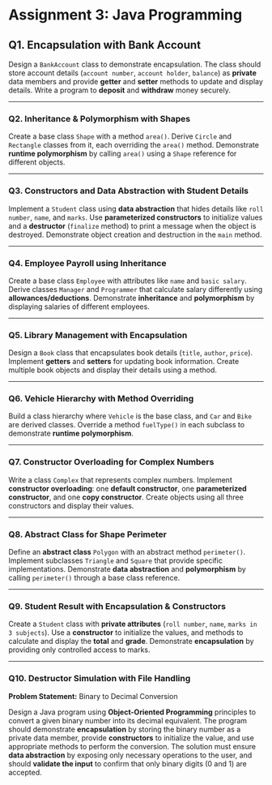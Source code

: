 # Assignment 3: Java Programming

## Q1. Encapsulation with Bank Account

Design a `BankAccount` class to demonstrate encapsulation. The class should store account details (`account number`, `account holder`, `balance`) as **private** data members and provide **getter** and **setter** methods to update and display details. Write a program to **deposit** and **withdraw** money securely.

---

### Q2. Inheritance & Polymorphism with Shapes

Create a base class `Shape` with a method `area()`. Derive `Circle` and `Rectangle` classes from it, each overriding the `area()` method. Demonstrate **runtime polymorphism** by calling `area()` using a `Shape` reference for different objects.

---

### Q3. Constructors and Data Abstraction with Student Details

Implement a `Student` class using **data abstraction** that hides details like `roll number`, `name`, and `marks`. Use **parameterized constructors** to initialize values and a **destructor** (`finalize` method) to print a message when the object is destroyed. Demonstrate object creation and destruction in the `main` method.

---

### Q4. Employee Payroll using Inheritance

Create a base class `Employee` with attributes like `name` and `basic salary`. Derive classes `Manager` and `Programmer` that calculate salary differently using **allowances/deductions**. Demonstrate **inheritance** and **polymorphism** by displaying salaries of different employees.

---

### Q5. Library Management with Encapsulation

Design a `Book` class that encapsulates book details (`title`, `author`, `price`). Implement **getters** and **setters** for updating book information. Create multiple book objects and display their details using a method.

---

### Q6. Vehicle Hierarchy with Method Overriding

Build a class hierarchy where `Vehicle` is the base class, and `Car` and `Bike` are derived classes. Override a method `fuelType()` in each subclass to demonstrate **runtime polymorphism**.

---

### Q7. Constructor Overloading for Complex Numbers

Write a class `Complex` that represents complex numbers. Implement **constructor overloading**: one **default constructor**, one **parameterized constructor**, and one **copy constructor**. Create objects using all three constructors and display their values.

---

### Q8. Abstract Class for Shape Perimeter

Define an **abstract class** `Polygon` with an abstract method `perimeter()`. Implement subclasses `Triangle` and `Square` that provide specific implementations. Demonstrate **data abstraction** and **polymorphism** by calling `perimeter()` through a base class reference.

---

### Q9. Student Result with Encapsulation & Constructors

Create a `Student` class with **private attributes** (`roll number`, `name`, `marks in 3 subjects`). Use a **constructor** to initialize the values, and methods to calculate and display the **total** and **grade**. Demonstrate **encapsulation** by providing only controlled access to marks.

---

### Q10. Destructor Simulation with File Handling

**Problem Statement:** Binary to Decimal Conversion

Design a Java program using **Object-Oriented Programming** principles to convert a given binary number into its decimal equivalent. The program should demonstrate **encapsulation** by storing the binary number as a private data member, provide **constructors** to initialize the value, and use appropriate methods to perform the conversion. The solution must ensure **data abstraction** by exposing only necessary operations to the user, and should **validate the input** to confirm that only binary digits (0 and 1) are accepted.
